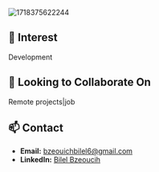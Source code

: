 ![1718375622244](https://github.com/bilelbzeouich/bilelbzeouich/assets/80858599/112623e9-3b91-4eef-ba2f-34ceb2d9549c)

## 👀 Interest
Development

## 👔 Looking to Collaborate On
Remote projects|job

## 📫 Contact
- **Email:** bzeouichbilel6@gmail.com
- **LinkedIn:** [Bilel Bzeoucih](https://www.linkedin.com/in/bilelbzeoucih/)
<!---
bilelbzeouich/bilelbzeouich is a ✨ special ✨ repository because its `README.md` (this file) appears on your GitHub profile.
You can click the Preview link to take a look at your changes.
--->


